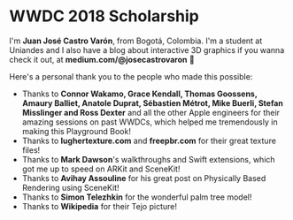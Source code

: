 # WWDC 2018 Scholarship
 
I'm **Juan José Castro Varón**, from Bogotá, Colombia. I'm a student at Uniandes and I also have a blog about interactive 3D graphics if you wanna check it out, at **medium.com/@josecastrovaron** 🌴

Here's a personal thank you to the people who made this possible:

* Thanks to **Connor Wakamo, Grace Kendall, Thomas Goossens, Amaury Balliet, Anatole Duprat, Sébastien Métrot, Mike Buerli, Stefan Misslinger and Ross Dexter** and all the other Apple engineers for their amazing sessions on past WWDCs, which helped me tremendously in making this Playground Book!
* Thanks to **lughertexture.com** and **freepbr.com** for their great texture files!
* Thanks to **Mark Dawson**'s walkthroughs and Swift extensions, which got me up to speed on ARKit and SceneKit!
* Thanks to **Avihay Assouline** for his great post on Physically Based Rendering using SceneKit!
* Thanks to **Simon Telezhkin** for the wonderful palm tree model!
* Thanks to **Wikipedia** for their Tejo picture!

